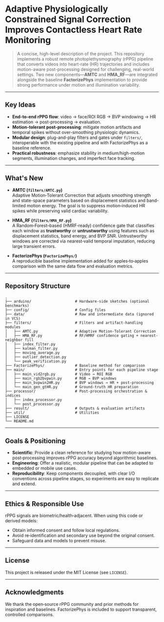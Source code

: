 # Adaptive Physiologically Constrained Signal Correction Improves Contactless Heart Rate Monitoring

> A concise, high-level description of the project. This repository implements a robust remote photoplethysmography (rPPG) pipeline that converts videos into heart-rate (HR) trajectories and includes motion-aware post-processing designed for challenging, real-world settings. Two new components—**AMTC** and **HMA_RF**—are integrated alongside the baseline **FactorizePhys** implementation to provide strong performance under motion and illumination variability.

---

## Key Ideas

- **End-to-end rPPG flow**: video → face/ROI RGB → BVP windowing → HR estimation → post-processing → evaluation.
- **Motion-tolerant post-processing**: mitigate motion artifacts and temporal spikes without over-smoothing physiologic dynamics.
- **Modular design**: plug-and-play filters and gates under `filters/`, interoperable with the existing pipeline and with FactorizePhys as a baseline reference.
- **Practical robustness**: emphasize stability in medium/high-motion segments, illumination changes, and imperfect face tracking.

---

## What's New

- **AMTC (`filters/AMTC.py`)**  
  Adaptive Motion‑Tolerant Correction that adjusts smoothing strength and state-space parameters based on displacement statistics and band-limited motion energy. The goal is to suppress motion‑induced HR spikes while preserving valid cardiac variability.

- **HMA_RF (`filters/HMA_RF.py`)**  
  A Random‑Forest–based (HMRF‑ready) confidence gate that classifies each window as **trustworthy** or **untrustworthy** using features such as displacement statistics, band energy, and BVP SNR. Untrustworthy windows are corrected via nearest‑valid temporal imputation, reducing large transient errors.

- **FactorizePhys (`FactorizePhys/`)**  
  A reproducible baseline implementation added for apples‑to‑apples comparison with the same data flow and evaluation metrics.

---

## Repository Structure

```
.
├── arduino/                    # Hardware-side sketches (optional benchmarks)
├── config/                     # Config files
├── data/                       # Raw and intermediate data (ignored in VCS)
├── filters/                    # Filters and artifact-handling modules
│   ├── AMTC.py                 # Adaptive Motion-Tolerant Correction
│   ├── HMA_RF.py               # RF/HMRF confidence gating + nearest-neighbor fill
│   ├── index_filter.py
│   ├── kalman_filter.py
│   ├── moving_average.py
│   ├── outlier_detection.py
│   └── peak_verification.py
├── FactorizePhys/              # Baseline method for comparison
├── main/                       # Entry points for each pipeline stage
│   ├── main_vid2rgb.py         # Video → ROI RGB
│   ├── main_rgb2bvpwin.py      # RGB → BVP windows
│   ├── main_bvpwin2HR.py       # BVP windows → HR + post-processing
│   └── main_gen_gtHR.py        # Ground-truth HR preparation
├── processor/                  # Post-processing orchestration & indices
│   ├── index_processor.py
│   └── post_processor.py
├── result/                     # Outputs & evaluation artifacts
├── util/                       # Utilities
├── LICENSE
└── README.md
```

---

## Goals & Positioning

- **Scientific**: Provide a clean reference for studying how motion-aware post‑processing improves rPPG accuracy beyond algorithmic baselines.
- **Engineering**: Offer a realistic, modular pipeline that can be adapted to embedded or mobile use cases.
- **Reproducibility**: Keep components decoupled, with clear I/O conventions across pipeline stages, so experiments are easy to replicate and extend.

---


## Ethics & Responsible Use

rPPG signals are biometric/health‑adjacent. When using this code or derived models:
- Obtain informed consent and follow local regulations.
- Avoid re‑identification and secondary use beyond the original consent.
- Safeguard data and models to prevent misuse.

---

## License

This project is released under the MIT License (see `LICENSE`).

---

## Acknowledgments

We thank the open‑source rPPG community and prior methods for inspiration and baselines. FactorizePhys is included to support transparent, controlled comparisons.
